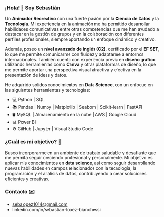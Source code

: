 ### ¡Hola! 👋 Soy Sebastián

Un **Animador Recreativo** con una fuerte pasión por la **Ciencia de Datos** y la **Tecnología**. Mi experiencia en la animación me ha permitido desarrollar habilidades comunicativas entre otras competencias que me han ayudado a destacar en la gestión de grupos y en la colaboración con diferentes perfiles profesionales, siempre aportando un enfoque dinámico y creativo.

Además, poseo un **nivel avanzado de inglés (C2)**, certificado por el **EF SET**, lo que me permite comunicarme con fluidez y adaptarme a entornos internacionales. También cuento con experiencia previa en **diseño gráfico** utilizando herramientas como **Canva** y otras plataformas de diseño, lo que me permite aportar una perspectiva visual atractiva y efectiva en la presentación de ideas y datos.

He adquirido sólidos conocimientos en **Data Science**, con un enfoque en las siguientes herramientas y tecnologías:
- 💻 Python | SQL
- 📚 Pandas | Numpy | Matplotlib | Seaborn | Scikit-learn | FastAPI 
- 🛢 MySQL | Almacenamiento en la nube | AWS | Google Cloud
- 📊 Power BI
- ⚙️ GitHub | Jupyter | Visual Studio Code

### ¿Cuál es mi objetivo? 🚀
Busco incorporarme en un ambiente de trabajo saludable y desafiante que me permita seguir creciendo profesional y personalmente. Mi objetivo es aplicar mis conocimientos en **data science**, así como seguir desarrollando nuevas habilidades en campos relacionados con la tecnología, la programación y el análisis de datos, contribuyendo a crear soluciones eficientes y creativas.

### Contacto ✉️
- sebalopez1014@gmail.com
- linkedin.com/in/sebastian-lopez-bianchessi
